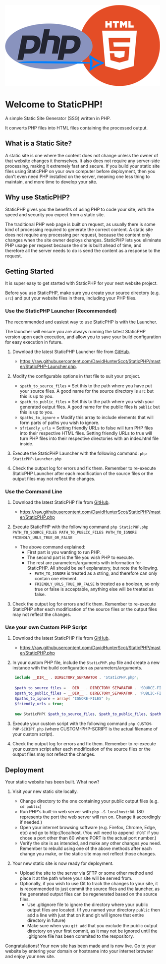 ![StaticPHP Promo Image](StaticPHP-Promo1.png)

# Welcome to StaticPHP!

A simple Static Site Generator (SSG) written in PHP.

It converts PHP files into HTML files containing the processed output.

## What is a Static Site?

A static site is one where the content does not change unless the owner of that website changes it themselves. It also does not require any server-side processing, making it extremely fast and secure. If you build your static site files using StaticPHP on your own computer before deployment, then you don't even need PHP installed on the server, meaning one less thing to maintain, and more time to develop your site.

## Why use StaticPHP?

StaticPHP gives you the benefits of using PHP to code your site, with the speed and security you expect from a static site.

The traditional PHP web page is built on request, as usually there is some kind of processing required to generate the correct content. A static site does not require any processing per request, because the content only changes when the site owner deploys changes. StaticPHP lets you eliminate PHP usage per request because the site is built ahead of time, and therefore all the server needs to do is send the content as a response to the request.

## Getting Started

It is super easy to get started with StaticPHP for your next website project.

Before you use StaticPHP, make sure you create your source directory (e.g. `src`) and put your website files in there, including your PHP files.

### Use the StaticPHP Launcher (Recommended)

The recommended and easiest way to use StaticPHP is with the Launcher.

The launcher will ensure you are always running the latest StaticPHP version upon each execution, and allow you to save your build configuration for easy execution in future.

1. Download the latest StaticPHP Launcher file from [GitHub](https://raw.githubusercontent.com/DavidHunterScot/StaticPHP/master/StaticPHP-Launcher.php).
   - https://raw.githubusercontent.com/DavidHunterScot/StaticPHP/master/StaticPHP-Launcher.php.

2. Modify the configurable options in that file to suit your project.
   - `$path_to_source_files` = Set this to the path where you have put your source files. A good name for the source directory is `src` but this is up to you.
   - `$path_to_public_files` = Set this to the path where you wish your generated output files. A good name for the public files is `public` but this is up to you.
   - `$paths_to_ignore` = Modify this array to include elements that will form parts of paths you wish to ignore.
   - `$friendly_urls` = Setting friendly URLs to false will turn PHP files into their respective HTML files. Setting friendly URLs to true will turn PHP files into their respective directories with an index.html file inside.

3. Execute the StaticPHP Launcher with the following command: `php StaticPHP-Launcher.php`

4. Check the output log for errors and fix them. Remember to re-execute StaticPHP Launcher after each modification of the source files or the output files may not reflect the changes.

### Use the Command Line

1. Download the latest StaticPHP file from [GitHub](https://raw.githubusercontent.com/DavidHunterScot/StaticPHP/master/StaticPHP.php).
   - https://raw.githubusercontent.com/DavidHunterScot/StaticPHP/master/StaticPHP.php

2. Execute StaticPHP with the following command `php StaticPHP.php PATH_TO_SOURCE_FILES PATH_TO_PUBLIC_FILES PATH_TO_IGNORE FRIENDLY_URLS_TRUE_OR_FALSE`
   - The above command explained:
     - First part is you wanting to run PHP.
     - The second part is the file you wish PHP to execute.
     - The rest are parameters/arguments with information for StaticPHP. All should be self explanatory, but note the following.
       - `PATH_TO_IGNORE` is treated as a string, and therefore can only contain one element.
       - `FRIENDLY_URLS_TRUE_OR_FALSE` is treated as a boolean, so only true or false is acceptable, anything else will be treated as false.

3. Check the output log for errors and fix them. Remember to re-execute StaticPHP after each modification of the source files or the output files may not reflect the changes.

### Use your own Custom PHP Script

1. Download the latest StaticPHP file from [GitHub](https://raw.githubusercontent.com/DavidHunterScot/StaticPHP/master/StaticPHP.php).
   - https://raw.githubusercontent.com/DavidHunterScot/StaticPHP/master/StaticPHP.php

2. In your custom PHP file, include the `StaticPHP.php` file and create a new instance with the build configuration as parameters/arguments.
   ```php
    include __DIR__ . DIRECTORY_SEPARATOR . 'StaticPHP.php';

    $path_to_source_files = __DIR__ . DIRECTORY_SEPARATOR . 'SOURCE-FILES';
    $path_to_public_files = __DIR__ . DIRECTORY_SEPARATOR . 'PUBLIC-FILES';
    $paths_to_ignore = array( "IGNORE-FILES" );
    $friendly_urls = true;
    
    new StaticPHP( $path_to_source_files, $path_to_public_files, $paths_to_ignore, $friendly_urls );
   ```

3. Execute your custom script with the following command `php CUSTOM-PHP-SCRIPT.php` (where CUSTOM-PHP-SCRIPT is the actual filename of your custom script).

4. Check the output log for errors and fix them. Remember to re-execute your custom script after each modification of the source files or the output files may not reflect the changes.

## Deployment

Your static website has been built. What now?

1. Visit your new static site locally.
   - Change directory to the one containing your public output files (e.g. `cd public`)
   - Run PHP's built-in web server with `php -S localhost:80`. (80 represents the port the web server will run on. Change it accordingly if needed.)
   - Open your internet browsing software (e.g. Firefox, Chrome, Edge, etc) and go to http://localhost. (You will need to append `:PORT` if you chose a port other than 80 where PORT is the actual port number.)
   - Verify the site is as intended, and make any other changes you need. Remember to rebuild using one of the above methods after each change you make, or the static site may not reflect those changes.

2. Your new static site is now ready for deployment.
   - Upload the site to the server via SFTP or some other method and place it at the path where your site will be served from.
   - Optionally, if you wish to use Git to track the changes to your site, it is recommended to just commit the source files and the launcher, as the generated output files can be regenerated based on the source files.
     - Use .gitignore file to ignore the directory where your public output files are located. (If you named your directory `public` then add a line with just that on it and git will ignore that entire directory in future)
     - Make sure when you `git add` that you exclude the public output directory on your first commit, as it may not be ignored until the .gitignore file has been commited to the respository.

Congratulations! Your new site has been made and is now live. Go to your website by entering your domain or hostname into your internet browser and enjoy your new site.
